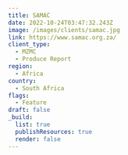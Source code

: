 ```yaml
---
title: SAMAC
date: 2022-10-24T03:47:32.243Z
image: /images/clients/samac.jpg
link: https://www.samac.org.za/
client_type:
  - MZMC
  - Produce Report
region:
  - Africa
country:
  - South Africa
flags:
  - Feature
draft: false
_build:
  list: true
  publishResources: true
  render: false
---
```

